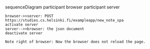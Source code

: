 sequenceDiagram
    participant browser
    participant server
    	
    browser->>server: POST https://studies.cs.helsinki.fi/exampleapp/new_note_spa
    activate server
    server-->>browser: the json document
    deactivate server
    
	Note right of browser: Now the browser does not reload the page.